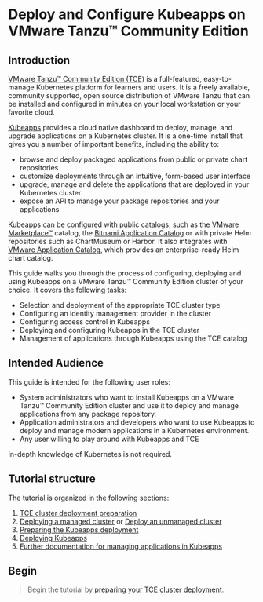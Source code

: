# Deploy and Configure Kubeapps on VMware Tanzu™ Community Edition

## Introduction

[VMware Tanzu™ Community Edition (TCE)](https://tanzucommunityedition.io) is a full-featured, easy-to-manage Kubernetes platform for learners and users. It is a freely available, community supported, open source distribution of VMware Tanzu that can be installed and configured in minutes on your local workstation or your favorite cloud.

[Kubeapps](https://kubeapps.com/) provides a cloud native dashboard to deploy, manage, and upgrade applications on a Kubernetes cluster. It is a one-time install that gives you a number of important benefits, including the ability to:

- browse and deploy packaged applications from public or private chart repositories
- customize deployments through an intuitive, form-based user interface
- upgrade, manage and delete the applications that are deployed in your Kubernetes cluster
- expose an API to manage your package repositories and your applications

Kubeapps can be configured with public catalogs, such as the [VMware Marketplace™](https://marketplace.cloud.vmware.com/) catalog, the [Bitnami Application Catalog](https://bitnami.com/application-catalog) or with private Helm repositories such as ChartMuseum or Harbor. It also integrates with [VMware Application Catalog](https://tanzu.vmware.com/application-catalog), which provides an enterprise-ready Helm chart catalog.

This guide walks you through the process of configuring, deploying and using Kubeapps on a VMware Tanzu™ Community Edition cluster of your choice. It covers the following tasks:

- Selection and deployment of the appropriate TCE cluster type
- Configuring an identity management provider in the cluster
- Configuring access control in Kubeapps
- Deploying and configuring Kubeapps in the TCE cluster
- Management of applications through Kubeapps using the TCE catalog

## Intended Audience

This guide is intended for the following user roles:

- System administrators who want to install Kubeapps on a VMware Tanzu™ Community Edition cluster and use it to deploy and manage applications from any package repository.
- Application administrators and developers who want to use Kubeapps to deploy and manage modern applications in a Kubernetes environment.
- Any user willing to play around with Kubeapps and TCE

In-depth knowledge of Kubernetes is not required.

## Tutorial structure

The tutorial is organized in the following sections:

1. [TCE cluster deployment preparation](./01-TCE-cluster-preparation.md)
2. [Deploying a managed cluster](./02-TCE-managed-cluster.md) or [Deploy an unmanaged cluster](./02-TCE-unmanaged-cluster.md)
3. [Preparing the Kubeapps deployment](./03-preparing-kubeapps-deployment.md)
4. [Deploying Kubeapps](./04-deploying-kubeapps.md)
5. [Further documentation for managing applications in Kubeapps](./05-managing-applications.md)

## Begin

> Begin the tutorial by [preparing your TCE cluster deployment](./01-TCE-cluster-preparation.md).
